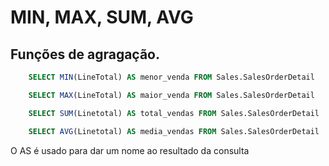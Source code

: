 # MIN, MAX, SUM, AVG

## Funções de agragação. 

```sql
    SELECT MIN(LineTotal) AS menor_venda FROM Sales.SalesOrderDetail

    SELECT MAX(LineTotal) AS maior_venda FROM Sales.SalesOrderDetail

    SELECT SUM(Linetotal) AS total_vendas FROM Sales.SalesOrderDetail

    SELECT AVG(Linetotal) AS media_vendas FROM Sales.SalesOrderDetail
```

O AS é usado para dar um nome ao resultado da consulta